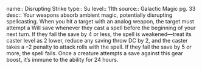 name:: Disrupting Strike 
type:: Su
level:: 11th 
source:: Galactic Magic pg. 33
desc:: Your weapons absorb ambient magic, potentially disrupting spellcasting. When you hit a target with an analog weapon, the target must attempt a Will save whenever they cast a spell before the beginning of your next turn. If they fail the save by 4 or less, the spell is weakened—treat its caster level as 2 lower, reduce any saving throw DC by 2, and the caster takes a –2 penalty to attack rolls with the spell. If they fail the save by 5 or more, the spell fails. Once a creature attempts a save against this gear boost, it’s immune to the ability for 24 hours.

